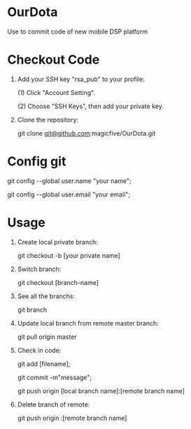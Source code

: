 OurDota
=======

Use to commit code of new mobile DSP platform

Checkout Code
=======

1. Add your SSH key "rsa_pub" to your profile:

	(1) Click "Account Setting".

	(2) Choose "SSH Keys", then add your private key.

2. Clone the repository:

	git clone git@github.com:magicfive/OurDota.git

Config git
=======

git config --global user.name "your name";

git config --global user.email "your email";

Usage
=======

1. Create local private branch:

	git checkout -b [your private name]

2. Switch branch:

	git checkout [branch-name]

3. See all the branchs:

	git branch

4. Update local branch from remote master branch:

	git pull origin master

5. Check in code:

	git add [filename];

	git commit -m"message";

	git push origin [local branch name]:[remote branch name]

6. Delete branch of remote:

	git push origin :[remote branch name]
 

